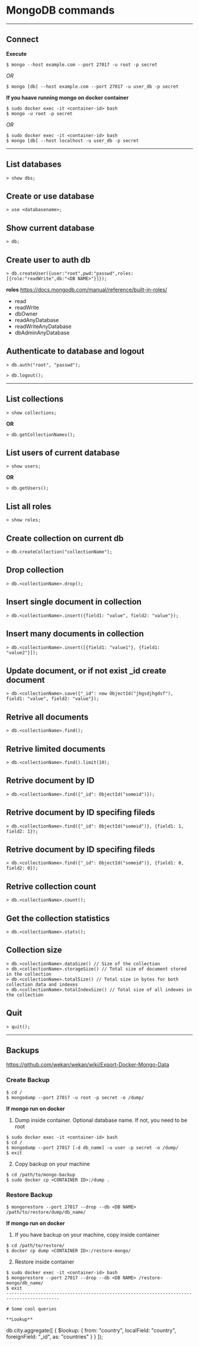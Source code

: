 # MongoDB commands
------------------------------------------------------------------------------------------
## Connect
**Execute**
```
$ mongo --host example.com --port 27017 -u root -p secret
```

*OR*

```
$ mongo [db] --host example.com --port 27017 -u user_db -p secret
```
**If you haave running mongo on docker container**
```
$ sudo docker exec -it <container-id> bash
$ mongo -u root -p secret
```

*OR*

```
$ sudo docker exec -it <container-id> bash
$ mongo [db] --host localhost -u user_db -p secret
```

------------------------------------------------------------------------------------------

## List databases
```
> show dbs;
```

## Create or use database
```
> use <databasename>;
```

## Show current database
```
> db;
```

## Create user to auth db
```
> db.createUser({user:"root",pwd:"passwd",roles:[{role:"readWrite",db:"<DB NAME>"}]});
```

**roles**
https://docs.mongodb.com/manual/reference/built-in-roles/

- read 
- readWrite
- dbOwner
- readAnyDatabase
- readWriteAnyDatabase
- dbAdminAnyDatabase

## Authenticate to database and logout
```
> db.auth("root", "passwd");

> db.logout();
```

------------------------------------------------------------------------------------------

## List collections
```
> show collections;
```
**OR**
```
> db.getCollectionNames();
```

## List users of current database
```
> show users;
```
**OR**
```
> db.getUsers();
```

## List all roles
```
> show roles;
```

## Create collection on current db
```
> db.createCollection("collectionName");
```

## Drop collection
```
> db.<collectionName>.drop();
```

## Insert single document in collection
```
> db.<collectionName>.insert({field1: "value", field2: "value"});
```

## Insert many documents in collection
```
> db.<collectionName>.insert([{field1: "value1"}, {field1: "value2"}]);
```

## Update document, or if not exist _id create document
```
> db.<collectionName>.save({"_id": new ObjectId("jhgsdjhgdsf"), field1: "value", field2: "value"});
```

## Retrive all documents
```
> db.<collectionName>.find();
```

## Retrive limited documents
```
> db.<collectionName>.find().limit(10);
```

## Retrive document by ID
```
> db.<collectionName>.find({"_id": ObjectId("someid")});
```

## Retrive document by ID specifing fileds
```
> db.<collectionName>.find({"_id": ObjectId("someid")}, {field1: 1, field2: 1});
```

## Retrive document by ID specifing fileds
```
> db.<collectionName>.find({"_id": ObjectId("someid")}, {field1: 0, field2: 0});
```

## Retrive collection count
```
> db.<collectionName>.count();
```

## Get the collection statistics 
```
> db.<collectionName>.stats();
```

## Collection size
```
> db.<collectionName>.dataSize() // Size of the collection
> db.<collectionName>.storageSize() // Total size of document stored in the collection
> db.<collectionName>.totalSize() // Total size in bytes for both collection data and indexes
> db.<collectionName>.totalIndexSize() // Total size of all indexes in the collection
```

## Quit
```
> quit();
```

------------------------------------------------------------------------------------------

## Backups
https://github.com/wekan/wekan/wiki/Export-Docker-Mongo-Data

### Create Backup
```
$ cd /
$ mongodump --port 27017 -u root -p secret -o /dump/
``` 

**If mongo run on docker**
1. Dump inside container. Optional database name. If not, you need to be root
```
$ sudo docker exec -it <container-id> bash
$ cd /
$ mongodump --port 27017 [-d db_name] -u user -p secret -o /dump/
$ exit
``` 
2. Copy backup on your machine
```
$ cd /path/to/mongo-backup
$ sudo docker cp <CONTAINER ID>:/dump .
```

### Restore Backup
```
$ mongorestore --port 27017 --drop --db <DB NAME> /path/to/restore/dump/db_name/
``` 

**If mongo run on docker**
1. If you have backup on your machine, copy inside container
```
$ cd /path/to/restore/
$ docker cp dump <CONTAINER ID>:/restore-mongo/
``` 
2. Restore inside container
```
$ sudo docker exec -it <container-id> bash
$ mongorestore --port 27017 --drop --db <DB NAME> /restore-mongo/db_name/
$ exit
------------------------------------------------------------------------------------------

# Some cool queries

**Lookup**
```
db.city.aggregate([
   {
     $lookup:
       {
         from: "country",
         localField: "country",
         foreignField: "_id",
         as: "countries"
       }
  }
]);
```
